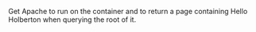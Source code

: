 Get Apache to run on the container and to return a page containing Hello Holberton when querying the root of it.
